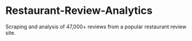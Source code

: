 # Restaurant-Review-Analytics
Scraping and analysis of 47,000+ reviews from a popular restaurant review site.
